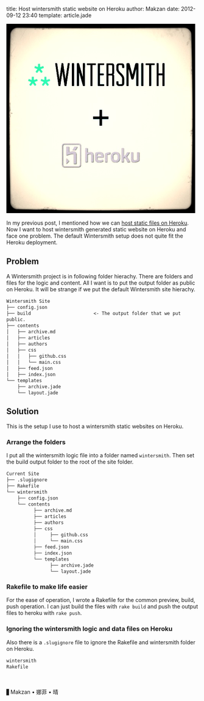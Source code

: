 title: Host wintersmith static website on Heroku
author: Makzan
date: 2012-09-12 23:40
template: article.jade

![wintersmith + heroku](wintersmith_heroku.jpg)

In my previous post, I mentioned how we can [host static files on Heroku][1]. Now I want to host wintersmith generated static website on Heroku and face one problem. The default Wintersmith setup does not quite fit the Heroku deployment.

## Problem
A Wintersmith project is in following folder hierachy. There are folders and files for the logic and content. All I want is to put the output folder as public on Heroku. It will be strange if we put the default Wintersmith site hierachy.

```
Wintersmith Site
├── config.json
├── build                       <- The output folder that we put public.
├── contents
│   ├── archive.md
│   ├── articles
│   ├── authors
│   ├── css
│   │   ├── github.css
│   │   └── main.css
│   ├── feed.json
│   ├── index.json
└── templates
    ├── archive.jade
    └── layout.jade
```

## Solution

This is the setup I use to host a wintersmith static websites on Heroku.

### Arrange the folders

I put all the wintersmith logic file into a folder named `wintersmith`. Then set the build output folder to the root of the site folder.

```
Current Site
├── .slugignore
├── Rakefile
└── wintersmith
    ├── config.json
    └── contents
          ├── archive.md
          ├── articles
          ├── authors
          ├── css
          │     ├── github.css
          │     └── main.css
          ├── feed.json
          ├── index.json
          └── templates
                ├── archive.jade
                └── layout.jade
```

### Rakefile to make life easier

For the ease of operation, I wrote a Rakefile for the common preview, build, push operation. I can just build the files with `rake build` and push the output files to heroku with `rake push`.

<script src="https://gist.github.com/3707395.js"> </script>


### Ignoring the wintersmith logic and data files on Heroku

Also there is a `.slugignore` file to ignore the Rakefile and wintersmith folder on Heroku.

```
wintersmith
Rakefile
```
　

▋Makzan • 娜菲 • 晴

[1]: /articles/2012-002-host-static-websites-on-heroku/